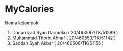 # MyCalories


Nama kelompok
1. Danurrizad Ryan Darmoko  ( 20/463597/TK/51589 ) 
2. Muhammad Thoriq Ahnaf ( 20/460553/TK/51142 )
3. Saddan Syah Akbar ( 20/460506/TK/51155 )
